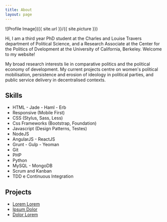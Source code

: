 ```yaml
---
title: About
layout: page
---
```

![Profile Image]({{ site.url }}/{{ site.picture }})

<p>Hi, I am a third year PhD student at the Charles and Louise Travers department of Political Science, and a Research Associate at the Center for the Politics of Dvelopment at the University of California, Berkeley. Welcome to my website!</p>

<p>My broad research interests lie in comparative politics and the political economy of development. My current projects centre on women's political mobilisation, persistence and erosion of ideology in political parties, and public service delivery in decentralised contexts.</p>

<h2>Skills</h2>

<ul class="skill-list">
	<li>HTML - Jade - Haml - Erb</li>
	<li>Responsive (Mobile First)</li>
	<li>CSS (Stylus, Sass, Less)</li>
	<li>Css Frameworks (Bootstrap, Foundation)</li>
	<li>Javascript (Design Patterns, Testes)</li>
	<li>NodeJS</li>
	<li>AngularJS - ReactJS</li>
	<li>Grunt - Gulp - Yeoman</li>
	<li>Git</li>
	<li>PHP</li>
	<li>Python</li>
	<li>MySQL - MongoDB</li>
	<li>Scrum and Kanban</li>
	<li>TDD e Continuous Integration</li>
</ul>

<h2>Projects</h2>

<ul>
	<li><a href="https://github.com/">Lorem Lorem</a></li>
	<li><a href="https://github.com/">Ipsum Dolor</a></li>
	<li><a href="https://github.com/">Dolor Lorem</a></li>
</ul>
